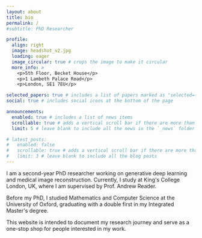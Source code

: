 ```yaml
---
layout: about
title: bio
permalink: /
#subtitle: PhD Researcher 

profile:
  align: right
  image: headshot_v2.jpg
  loading: eager
  image_circular: true # crops the image to make it circular
  more_info: >
    <p>5th Floor, Becket House</p>
    <p>1 Lambeth Palace Road</p>
    <p>London, SE1 7EU</p>

selected_papers: true # includes a list of papers marked as "selected={true}"
social: true # includes social icons at the bottom of the page

announcements:
  enabled: true # includes a list of news items
  scrollable: true # adds a vertical scroll bar if there are more than 3 news items
  limit: 5 # leave blank to include all the news in the `_news` folder

# latest_posts:
#   enabled: false
#   scrollable: true # adds a vertical scroll bar if there are more than 3 new posts items
#   limit: 3 # leave blank to include all the blog posts
---
```


I am a second-year PhD researcher working on generative deep learning and medical image reconstruction. Currently, I study at King's College London, UK, where I am supervised by Prof. Andrew Reader.

Before my PhD, I studied Mathematics and Computer Science at the University of Oxford, graduating with a double first in my Integrated Master's degree.

<!-- My personal interests include tennis, running, playing piano and saxophone. -->

This website is intended to document my research journey and serve as a one-stop shop for people interested in my work.

<!-- I am a PhD student at the EPSRC Smart Medical Imaging CDT. Based at King's College London, I research applications of AI to improving PET image reconstruction techniques, under the supervision of Prof. Andrew Reader. My goal is to develop novel and efficient methods that can enhance the quality and accuracy of PET images, and facilitate better diagnosis and treatment of diseases.

Before joining KCL, I completed my master's degree in Mathematics and Computer Science at University of Oxford, with a First+Distinction. I studied topics such as geometric deep learning, computational biology, deep learning in healthcare, computational learning theory, and graph representation learning. I also gained valuable industry experience as an intern at Microsoft and Man Group, where I worked on projects focused on software engineering and researching new risk analytic measures respectively. -->


<!-- Write your biography here. Tell the world about yourself. Link to your favorite [subreddit](http://reddit.com). You can put a picture in, too. The code is already in, just name your picture `prof_pic.jpg` and put it in the `img/` folder.

Put your address / P.O. box / other info right below your picture. You can also disable any of these elements by editing `profile` property of the YAML header of your `_pages/about.md`. Edit `_bibliography/papers.bib` and Jekyll will render your [publications page](/al-folio/publications/) automatically.

Link to your social media connections, too. This theme is set up to use [Font Awesome icons](https://fontawesome.com/) and [Academicons](https://jpswalsh.github.io/academicons/), like the ones below. Add your Facebook, Twitter, LinkedIn, Google Scholar, or just disable all of them. -->

